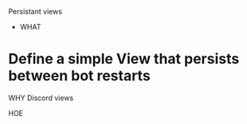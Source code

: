 Persistant views


* WHAT 
# Define a simple View that persists between bot restarts


WHY
Discord views 

HOE


